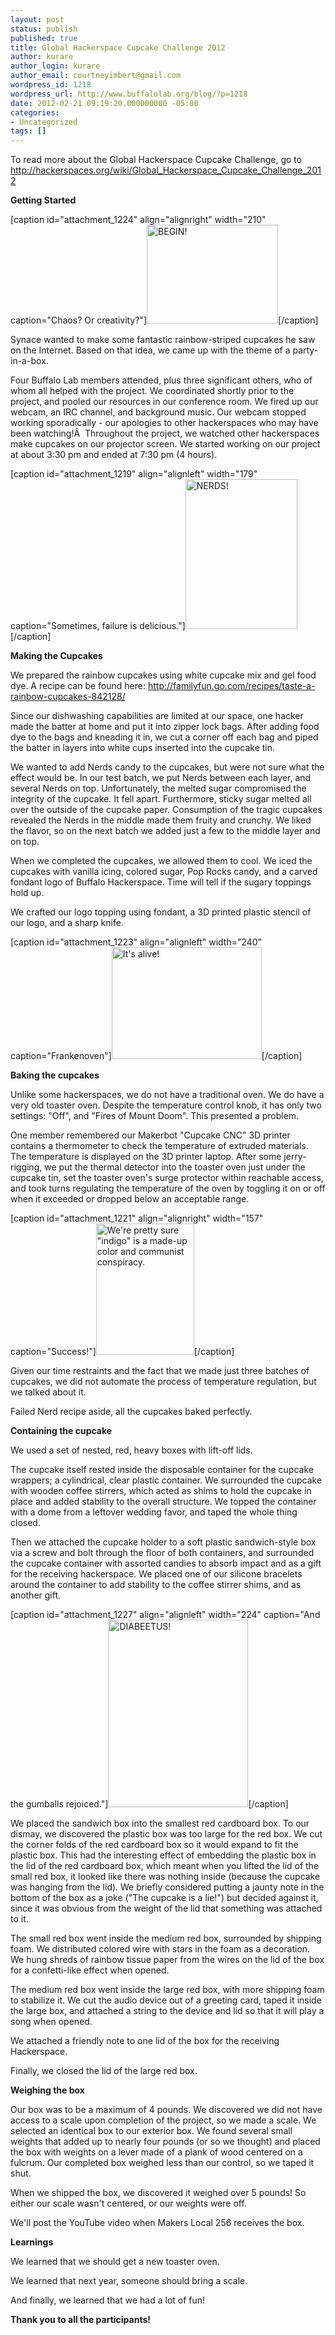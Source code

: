 ```yaml
---
layout: post
status: publish
published: true
title: Global Hackerspace Cupcake Challenge 2012
author: kurare
author_login: kurare
author_email: courtneyimbert@gmail.com
wordpress_id: 1218
wordpress_url: http://www.buffalolab.org/blog/?p=1218
date: 2012-02-21 09:19:20.000000000 -05:00
categories:
- Uncategorized
tags: []
---
```

To read more about the Global Hackerspace Cupcake Challenge, go to <strong></strong><a title="http://hackerspaces.org/wiki/Global_Hackerspace_Cupcake_Challenge_2012" href="http://hackerspaces.org/wiki/Global_Hackerspace_Cupcake_Challenge_2012">http://hackerspaces.org/wiki/Global_Hackerspace_Cupcake_Challenge_2012</a>

<strong>Getting Started</strong>

[caption id="attachment_1224" align="alignright" width="210" caption="Chaos? Or creativity?"]<a href="http://www.buffalolab.org/blog/wp-content/uploads/2012/02/CupcakeChallenge4.jpg"><img class="size-medium wp-image-1224 " src="http://www.buffalolab.org/blog/wp-content/uploads/2012/02/CupcakeChallenge4-300x225.jpg" alt="BEGIN!" width="210" height="158" /></a>[/caption]

Synace wanted to make some fantastic rainbow-striped cupcakes he saw on the Internet. Based on that idea, we came up with the theme of a party-in-a-box.

Four Buffalo Lab members attended, plus three significant others, who of whom all helped with the project. We coordinated shortly prior to the project, and pooled our resources in our conference room. We fired up our webcam, an IRC channel, and background music. Our webcam stopped working sporadically - our apologies to other hackerspaces who may have been watching!Â  Throughout the project, we watched other hackerspaces make cupcakes on our projector screen. We started working on our project at about 3:30 pm and ended at 7:30 pm (4 hours).<strong></strong>

[caption id="attachment_1219" align="alignleft" width="179" caption="Sometimes, failure is delicious."]<a href="http://www.buffalolab.org/blog/wp-content/uploads/2012/02/FailedCupcake.jpg"><img class="size-medium wp-image-1219  " src="http://www.buffalolab.org/blog/wp-content/uploads/2012/02/FailedCupcake-224x300.jpg" alt="NERDS!" width="179" height="240" /></a>[/caption]

<strong>Making the Cupcakes</strong>

We prepared the rainbow cupcakes using white cupcake mix and gel food dye. A recipe can be found here: <a href="http://familyfun.go.com/recipes/taste-a-rainbow-cupcakes-842128/" target="_blank">http://familyfun.go.com/recipes/taste-a-rainbow-cupca</a><a href="http://familyfun.go.com/recipes/taste-a-rainbow-cupcakes-842128/" target="_blank">kes-842128/</a>

Since our dishwashing capabilities are limited at our space, one hacker made the batter at home and put it into zipper lock bags. After adding food dye to the bags and kneading it in, we cut a corner off each bag and piped the batter in layers into white cups inserted into the cupcake tin.

We wanted to add Nerds candy to the cupcakes, but were not sure what the effect would be. In our test batch, we put Nerds between each layer, and several Nerds on top. Unfortunately, the melted sugar compromised the integrity of the cupcake. It fell apart. Furthermore, sticky sugar melted all over the outside of the cupcake paper. Consumption of the tragic cupcakes revealed the Nerds in the middle made them fruity and crunchy. We liked the flavor, so on the next batch we added just a few to the middle layer and on top.

When we completed the cupcakes, we allowed them to cool. We iced the cupcakes with vanilla icing, colored sugar, Pop Rocks candy, and a carved fondant logo of Buffalo Hackerspace. Time will tell if the sugary toppings hold up.<strong></strong>

We crafted our logo topping using fondant, a 3D printed plastic stencil of our logo, and a sharp knife.

[caption id="attachment_1223" align="alignleft" width="240" caption="Frankenoven"]<a href="http://www.buffalolab.org/blog/wp-content/uploads/2012/02/CompleteSetup.jpg"><img class="size-medium wp-image-1223 " src="http://www.buffalolab.org/blog/wp-content/uploads/2012/02/CompleteSetup-300x224.jpg" alt="It's alive!" width="240" height="179" /></a>[/caption]

<strong>Baking the cupcakes</strong>

Unlike some hackerspaces, we do not have a traditional oven. We do have a very old toaster oven. Despite the temperature control knob, it has only two settings: "Off", and "Fires of Mount Doom". This presented a problem.

One member remembered our Makerbot "Cupcake CNC" 3D printer contains a thermometer to check the temperature of extruded materials. The temperature is displayed on the 3D printer laptop. After some jerry-rigging, we put the thermal detector into the toaster oven just under the cupcake tin, set the toaster oven's surge protector within reachable access, and took turns regulating the temperature of the oven by toggling it on or off when it exceeded or dropped below an acceptable range.

[caption id="attachment_1221" align="alignright" width="157" caption="Success!"]<a href="http://www.buffalolab.org/blog/wp-content/uploads/2012/02/FinishedCupcake1.jpg"><img class="size-medium wp-image-1221 " src="http://www.buffalolab.org/blog/wp-content/uploads/2012/02/FinishedCupcake1-224x300.jpg" alt="We're pretty sure &quot;indigo&quot; is a made-up color and communist conspiracy." width="157" height="210" /></a>[/caption]

Given our time restraints and the fact that we made just three batches of cupcakes, we did not automate the process of temperature regulation, but we talked about it.

Failed Nerd recipe aside, all the cupcakes baked perfectly.

<strong>Containing the cupcake</strong>

We used a set of nested, red, heavy boxes with lift-off lids.

The cupcake itself rested inside the disposable container for the cupcake wrappers; a cylindrical, clear plastic container. We surrounded the cupcake with wooden coffee stirrers, which acted as shims to hold the cupcake in place and added stability to the overall structure. We topped the container with a dome from a leftover wedding favor, and taped the whole thing closed.

Then we attached the cupcake holder to a soft plastic sandwich-style box via a screw and bolt through the floor of both containers, and surrounded the cupcake container with assorted candies to absorb impact and as a gift for the receiving hackerspace. We placed one of our silicone bracelets around the container to add stability to the coffee stirrer shims, and as another gift.

[caption id="attachment_1227" align="alignleft" width="224" caption="And the gumballs rejoiced."]<a href="http://www.buffalolab.org/blog/wp-content/uploads/2012/02/photo2.jpg"><img class="size-medium wp-image-1227" src="http://www.buffalolab.org/blog/wp-content/uploads/2012/02/photo2-224x300.jpg" alt="DIABEETUS!" width="224" height="300" /></a>[/caption]

We placed the sandwich box into the smallest red cardboard box. To our dismay, we discovered the plastic box was too large for the red box. We cut the corner folds of the red cardboard box so it would expand to fit the plastic box. This had the interesting effect of embedding the plastic box in the lid of the red cardboard box, which meant when you lifted the lid of the small red box, it looked like there was nothing inside (because the cupcake was hanging from the lid). We briefly considered putting a jaunty note in the bottom of the box as a joke ("The cupcake is a lie!") but decided against it, since it was obvious from the weight of the lid that something was attached to it.

The small red box went inside the medium red box, surrounded by shipping foam. We distributed colored wire with stars in the foam as a decoration. We hung shreds of rainbow tissue paper from the wires on the lid of the box for a confetti-like effect when opened.

The medium red box went inside the large red box, with more shipping foam to stabilize it. We cut the audio device out of a greeting card, taped it inside the large box, and attached a string to the device and lid so that it will play a song when opened.

We attached a friendly note to one lid of the box for the receiving Hackerspace.

Finally, we closed the lid of the large red box.

<strong>Weighing the box</strong>

Our box was to be a maximum of 4 pounds. We discovered we did not have access to a scale upon completion of the project, so we made a scale. We selected an identical box to our exterior box. We found several small weights that added up to nearly four pounds (or so we thought) and placed the box with weights on a lever made of a plank of wood centered on a fulcrum. Our completed box weighed less than our control, so we taped it shut.

<strong></strong>When we shipped the box, we discovered it weighed over 5 pounds! So either our scale wasn't centered, or our weights were off.

We'll post the YouTube video when Makers Local 256 receives the box.<strong></strong>

<strong>Learnings
</strong>

We learned that we should get a new toaster oven.

We learned that next year, someone should bring a scale.

And finally, we learned that we had a lot of fun!

<strong>Thank you to all the participants!</strong>
